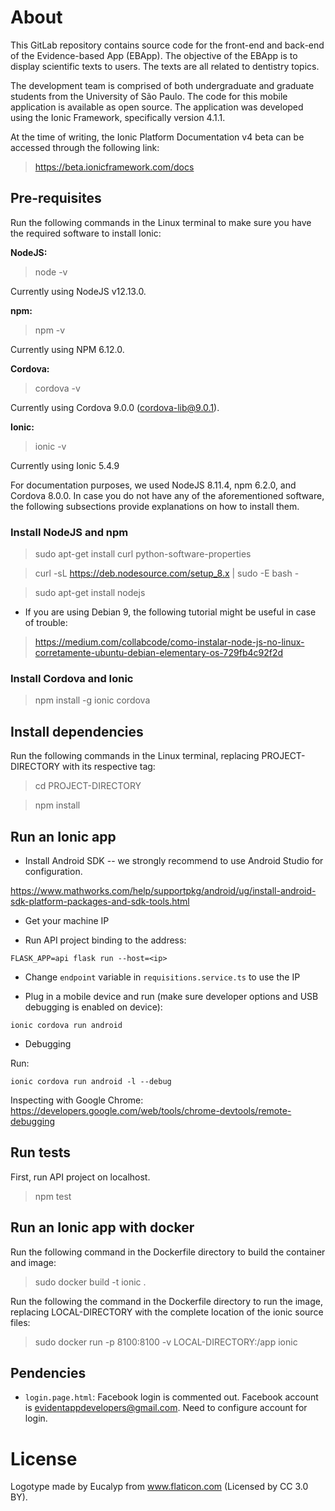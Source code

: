 # About

This GitLab repository contains source code for the front-end and back-end of the Evidence-based App (EBApp). The objective of the EBApp is to display scientific texts to users. The texts are all related to dentistry topics.

The development team is comprised of both undergraduate and graduate students from the University of São Paulo. The code for this mobile application is available as open source. The application was developed using the Ionic Framework, specifically version 4.1.1.

At the time of writing, the Ionic Platform Documentation v4 beta can be accessed through the following link:
> https://beta.ionicframework.com/docs

## Pre-requisites

Run the following commands in the Linux terminal to make sure you have the required software to install Ionic:

<b>NodeJS:</b>
> node -v

Currently using NodeJS v12.13.0.

<b>npm:</b>
> npm -v

Currently using NPM 6.12.0.

<b>Cordova:</b>
> cordova -v

Currently using Cordova 9.0.0 (cordova-lib@9.0.1).

<b>Ionic:</b>
> ionic -v

Currently using Ionic 5.4.9

For documentation purposes, we used NodeJS 8.11.4, npm 6.2.0, and Cordova 8.0.0. In case you do not have any of the aforementioned software, the following subsections provide explanations on how to install them.

### Install NodeJS and npm

> sudo apt-get install curl python-software-properties

> curl -sL https://deb.nodesource.com/setup_8.x | sudo -E bash -

> sudo apt-get install nodejs

* If you are using Debian 9, the following tutorial might be useful in case of trouble:
> https://medium.com/collabcode/como-instalar-node-js-no-linux-corretamente-ubuntu-debian-elementary-os-729fb4c92f2d

### Install Cordova and Ionic

> npm install -g ionic cordova

## Install dependencies

Run the following commands in the Linux terminal, replacing PROJECT-DIRECTORY with its respective tag:

> cd PROJECT-DIRECTORY

> npm install

## Run an Ionic app

* Install Android SDK -- we strongly recommend to use Android Studio for configuration.

https://www.mathworks.com/help/supportpkg/android/ug/install-android-sdk-platform-packages-and-sdk-tools.html

* Get your machine IP

* Run API project binding to the address:

```
FLASK_APP=api flask run --host=<ip>
```

* Change `endpoint` variable in `requisitions.service.ts` to use the IP

* Plug in a mobile device and run (make sure developer options and USB debugging
  is enabled on device):

```
ionic cordova run android
```

* Debugging

Run:

```
ionic cordova run android -l --debug
```

Inspecting with Google Chrome:
https://developers.google.com/web/tools/chrome-devtools/remote-debugging

## Run tests

First, run API project on localhost.

> npm test

## Run an Ionic app with docker

Run the following command in the Dockerfile directory to build the container and image:

> sudo docker build -t ionic .

Run the following the command in the Dockerfile directory to run the image, replacing LOCAL-DIRECTORY with the complete location of the ionic source files:

> sudo docker run -p 8100:8100 -v LOCAL-DIRECTORY:/app ionic

## Pendencies

* `login.page.html`: Facebook login is commented out. Facebook account is evidentappdevelopers@gmail.com. Need to configure account for login.


# License

Logotype made by Eucalyp from www.flaticon.com (Licensed by CC 3.0 BY).
